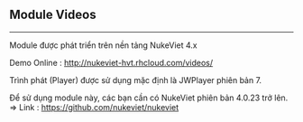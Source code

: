 ## Module Videos 

***

Module được phát triển trên nền tảng NukeViet 4.x

Demo Online : http://nukeviet-hvt.rhcloud.com/videos/

Trình phát (Player) được sử dụng mặc định là JWPlayer phiên bản 7.

Để sử dụng module này, các bạn cần có NukeViet phiên bản 4.0.23 trở lên.
=> Link : https://github.com/nukeviet/nukeviet
